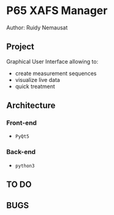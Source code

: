 # P65 XAFS Manager

Author: Ruidy Nemausat

## Project

Graphical User Interface allowing to:

- create measurement sequences
- visualize live data
- quick treatment

## Architecture

### Front-end

- `PyQt5`

### Back-end

- `python3`

## TO DO

## BUGS
